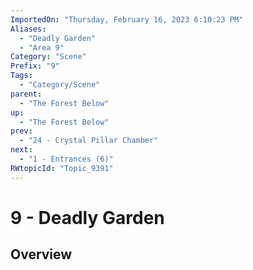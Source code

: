 ```yaml
---
ImportedOn: "Thursday, February 16, 2023 6:10:23 PM"
Aliases:
  - "Deadly Garden"
  - "Area 9"
Category: "Scene"
Prefix: "9"
Tags:
  - "Category/Scene"
parent:
  - "The Forest Below"
up:
  - "The Forest Below"
prev:
  - "24 - Crystal Pillar Chamber"
next:
  - "1 - Entrances (6)"
RWtopicId: "Topic_9391"
---
```

# 9 - Deadly Garden
## Overview
